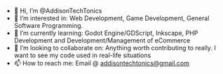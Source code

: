 - 👋 Hi, I’m @AddisonTechTonics
- 👀 I’m interested in: Web Development, Game Development, General Software Programming.
- 🌱 I’m currently learning: Godot Engine/GDScript, Inkscape, PHP Development and Development/Management of eCommerce
- 💞️ I’m looking to collaborate on: Anything worth contributing to really. I want to see my code used in real-life situations
- 📫 How to reach me: Email @ addisontechtonics@gmail.com

<!---
AddisonTechTonics/AddisonTechTonics is a ✨ special ✨ repository because its `README.md` (this file) appears on your GitHub profile.
You can click the Preview link to take a look at your changes.
--->
